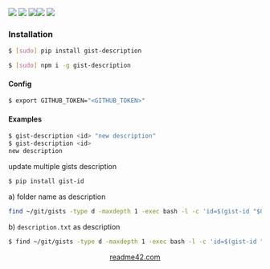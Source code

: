 <!--
https://readme42.com
-->



[![](https://img.shields.io/badge/OS-Unix-blue.svg?longCache=True)]()
[![](https://img.shields.io/pypi/v/gist-description.svg?maxAge=3600)](https://pypi.org/project/gist-description/)
[![](https://img.shields.io/npm/v/gist-description.svg?maxAge=3600)](https://www.npmjs.com/package/gist-description)[![](https://img.shields.io/badge/License-Unlicense-blue.svg?longCache=True)](https://unlicense.org/)
[![](https://github.com/andrewp-as-is/gist-description/workflows/tests42/badge.svg)](https://github.com/andrewp-as-is/gist-description/actions)

### Installation
```bash
$ [sudo] pip install gist-description
```

```bash
$ [sudo] npm i -g gist-description
```

#### Config
```bash
$ export GITHUB_TOKEN="<GITHUB_TOKEN>"
```

#### Examples
```bash
$ gist-description <id> "new description"
$ gist-description <id>
new description
```

update multiple gists description
```bash
$ pip install gist-id
```

a) folder name as description
```bash
find ~/git/gists -type d -maxdepth 1 -exec bash -l -c 'id=$(gist-id "$0"); desc="$(basename "$0")"; [[ -n $id ]] && gist-description $id $desc' {} \;
```

b) `description.txt` as description
```bash
$ find ~/git/gists -type d -maxdepth 1 -exec bash -l -c 'id=$(gist-id "$0"); desc="$(cat description.txt 2> /dev/null)"; [[ -n $id ]] && [[ -n $desc ]] && gist-description $id $desc' {} \;
```

<p align="center">
    <a href="https://readme42.com/">readme42.com</a>
</p>